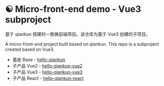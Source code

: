 # ☯ Micro-front-end demo - Vue3 subproject

基于 qiankun 搭建的一款微前端项目。该仓库为基于 Vue3 创建的子项目。

A micro-front-end project built based on qiankun. This repo is a subproject created based on Vue3.


- 基座 Base - [hello-qiankun](https://github.com/yingjieweb/hello-qiankun)
- 子产品 Vue2 - [hello-qiankun-vue2](https://github.com/yingjieweb/hello-qiankun-vue2)
- 子产品 Vue3 - [hello-qiankun-vue3](https://github.com/yingjieweb/hello-qiankun-vue3)
- 子产品 React - [hello-qiankun-react](https://github.com/yingjieweb/hello-qiankun-react)